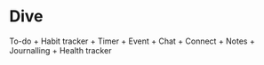 # Dive
To-do + Habit tracker + Timer + Event + Chat + Connect + Notes + Journalling + Health tracker
